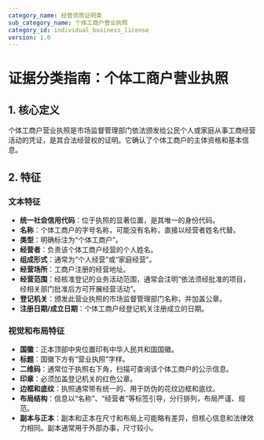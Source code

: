 ```yaml
---
category_name: 经营资质证明类
sub_category_name: 个体工商户营业执照
category_id: individual_business_license
version: 1.0
---
```


# 证据分类指南：个体工商户营业执照

## 1. 核心定义

个体工商户营业执照是市场监督管理部门依法颁发给公民个人或家庭从事工商经营活动的凭证，是其合法经营权的证明。它确认了个体工商户的主体资格和基本信息。

## 2. 特征

### 文本特征

- **统一社会信用代码**：位于执照的显著位置，是其唯一的身份代码。
- **名称**：个体工商户的字号名称，可能没有名称，直接以经营者姓名代替。
- **类型**：明确标注为“个体工商户”。
- **经营者**：负责该个体工商户经营的个人姓名。
- **组成形式**：通常为“个人经营”或“家庭经营”。
- **经营场所**：工商户注册的经营地址。
- **经营范围**：经核准登记的业务活动范围，通常会注明“依法须经批准的项目，经相关部门批准后方可开展经营活动”。
- **登记机关**：颁发此营业执照的市场监督管理部门名称，并加盖公章。
- **注册日期/成立日期**：个体工商户经登记机关注册成立的日期。

### 视觉和布局特征

- **国徽**：正本顶部中央位置印有中华人民共和国国徽。
- **标题**：国徽下方有“营业执照”字样。
- **二维码**：通常位于执照右下角，扫描可查询该个体工商户的公示信息。
- **印章**：必须加盖登记机关的红色公章。
- **边框和底纹**：执照通常带有统一的、用于防伪的花纹边框和底纹。
- **布局结构**：信息以“名称”、“经营者”等标签引导，分行排列，布局严谨、规范。
- **副本与正本**：副本和正本在尺寸和布局上可能略有差异，但核心信息和法律效力相同。副本通常用于外部办事，尺寸较小。